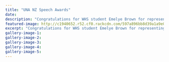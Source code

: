 ```yaml
---
title: "UNA NZ Speech Awards"
date: 
description: "Congratulations for WHS student Emelye Brown for representing the Whanganui region in the National United Nations Speech Competition..."
featured-image: http://c1940652.r52.cf0.rackcdn.com/597a896bb8d39a1a9e000ca6/Emelye-Brown-MUNS-speech-comp-July-2017.jpg
excerpt: "Congratulations for WHS student Emelye Brown for representing the Whanganui region in the National United Nations Speech Competition held in Wellington on 30 June 2017."
gallery-image-1: 
gallery-image-2: 
gallery-image-3: 
gallery-image-4: 
gallery-image-5: 
---
```

